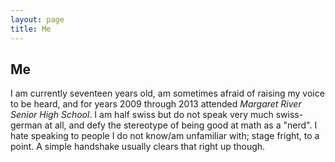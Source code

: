 ```yaml
---
layout: page
title: Me
---
```


## Me

I am currently <span id="age">seventeen</span> years old, am sometimes afraid of raising my voice to be heard, and for years <date>2009</date> through <date>2013</date> attended *Margaret River Senior High School*.
I am half swiss but do not speak very much swiss-german at all, and defy the stereotype of being good at math as a "nerd".
I hate speaking to people I do not know/am unfamiliar with; stage fright, to a point.
A simple handshake usually clears that right up though.

<script src="/javascripts/toword.js"></script>
<script src="/javascripts/age.js"></script>

